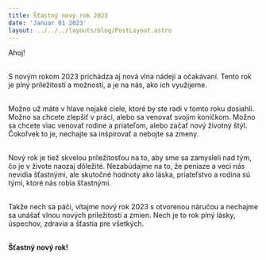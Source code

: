 ```yaml
---
title: Šťastný nový rok 2023
date: 'Januar 01 2023'
layout: ../../../layouts/blog/PostLayout.astro
---
```


Ahoj!<br /><br />

S novým rokom 2023 prichádza aj nová vlna nádejí a očakávaní. Tento rok je plný príležitostí a možností, a je na nás, ako ich využijeme.<br /><br />
  
Možno už máte v hlave nejaké ciele, ktoré by ste radi v tomto roku dosiahli. Možno sa chcete zlepšiť v práci, alebo sa venovať svojim koníčkom. Možno sa chcete viac venovať rodine a priateľom, alebo začať nový životný štýl. Čokoľvek to je, nechajte sa inšpirovať a nebojte sa zmeny.<br /><br />
  
Nový rok je tiež skvelou príležitosťou na to, aby sme sa zamysleli nad tým, čo je v živote naozaj dôležité. Nezabúdajme na to, že peniaze a veci nás nevidia šťastnými, ale skutočné hodnoty ako láska, priateľstvo a rodina sú tými, ktoré nás robia šťastnými.<br /><br />
  
Takže nech sa páči, vítajme nový rok 2023 s otvorenou náručou a nechajme sa unášať vlnou nových príležitostí a zmien. Nech je to rok plný lásky, úspechov, zdravia a šťastia pre všetkých.<br /><br />
  
**Šťastný nový rok!**